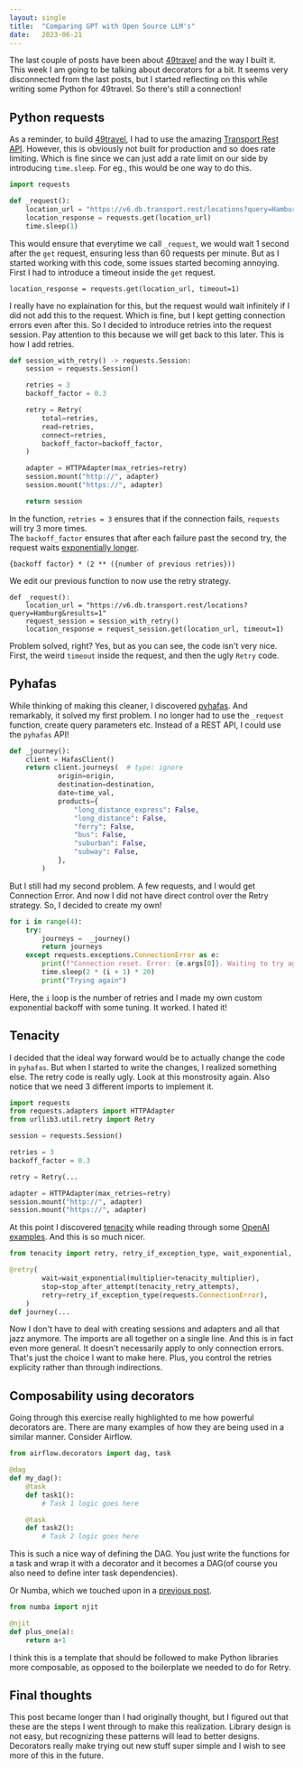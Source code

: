 ```yaml
---
layout: single
title:  "Comparing GPT with Open Source LLM's"
date:   2023-06-21
---
```


The last couple of posts have been about [49travel](https://49travel.vercel.app/) and the way I built it.
This week I am going to be talking about decorators for a bit. 
It seems very disconnected from the last posts, but I started reflecting on this
while writing some Python for 49travel. 
So there's still a connection!

## Python requests

As a reminder, to build [49travel](../blog_49travel/), I had to use the amazing [Transport Rest API](https://transport.rest/). 
However, this is obviously not built for production and so does rate limiting. 
Which is fine since we can just add a rate limit on our side by introducing `time.sleep`. 
For eg., this would be one way to do this. 

```python
import requests

def _request():
    location_url = "https://v6.db.transport.rest/locations?query=Hamburg&results=1"
    location_response = requests.get(location_url)
    time.sleep(1)
```

This would ensure that everytime we call `_request`, we would wait 1 second after the `get` request, ensuring less than 60 requests per minute. 
But as I started working with this code, some issues started becoming annoying. 
First I had to introduce a timeout inside the `get` request. 

```
location_response = requests.get(location_url, timeout=1)
```

I really have no explaination for this, but the request would wait infinitely if I did not add this to the request. 
Which is fine, but I kept getting connection errors even after this. 
So I decided to introduce retries into the request session. Pay attention to this because we will get back to this later. 
This is how I add retries.

```python
def session_with_retry() -> requests.Session:
    session = requests.Session()

    retries = 3
    backoff_factor = 0.3

    retry = Retry(
        total=retries,
        read=retries,
        connect=retries,
        backoff_factor=backoff_factor,
    )

    adapter = HTTPAdapter(max_retries=retry)
    session.mount("http://", adapter)
    session.mount("https://", adapter)

    return session
```

In the function, `retries = 3` ensures that if the connection fails, `requests` will try 3 more times.  
The `backoff_factor` ensures that after each failure past the second try, the request waits [exponentially longer](https://urllib3.readthedocs.io/en/stable/reference/urllib3.util.html). 

```
{backoff factor} * (2 ** ({number of previous retries}))
```

We edit our previous function to now use the retry strategy. 

```
def _request():
    location_url = "https://v6.db.transport.rest/locations?query=Hamburg&results=1"
    request_session = session_with_retry()
    location_response = request_session.get(location_url, timeout=1)
```

Problem solved, right? Yes, but as you can see, the code isn't very nice. First, the weird `timeout` inside the request, and then the ugly `Retry` code.  


## Pyhafas

While thinking of making this cleaner, I discovered [pyhafas](https://github.com/FahrplanDatenGarten/pyhafas). 
And remarkably, it solved my first problem. I no longer had to use the `_request` function, create query parameters etc. 
Instead of a REST API, I could use the `pyhafas` API!

```python
def _journey():
    client = HafasClient()
    return client.journeys(  # type: ignore
            origin=origin,
            destination=destination,
            date=time_val,
            products={
                "long_distance_express": False,
                "long_distance": False,
                "ferry": False,
                "bus": False,
                "suburban": False,
                "subway": False,
            },
        )
```

But I still had my second problem. A few requests, and I would get Connection Error. And now I did not have direct control
over the Retry strategy. 
So, I decided to create my own!

```python
for i in range(4):
    try:
        journeys =  _journey() 
        return journeys
    except requests.exceptions.ConnectionError as e:
        print(f"Connection reset. Error: {e.args[0]}. Waiting to try again.")
        time.sleep(2 * (i + 1) * 20)
        print("Trying again")
```

Here, the `i` loop is the number of retries and I made my own custom exponential backoff with some tuning. 
It worked. I hated it!


## Tenacity 

I decided that the ideal way forward would be to actually change the code in `pyhafas`. 
But when I started to write the changes, I realized something else. 
The retry code is really ugly. Look at this monstrosity again.
Also notice that we need 3 different imports to implement it. 


```python
import requests
from requests.adapters import HTTPAdapter
from urllib3.util.retry import Retry

session = requests.Session()

retries = 3
backoff_factor = 0.3

retry = Retry(...

adapter = HTTPAdapter(max_retries=retry)
session.mount("http://", adapter)
session.mount("https://", adapter)
```

At this point I discovered [tenacity](https://tenacity.readthedocs.io/en/latest/) while 
reading through some [OpenAI examples](https://github.com/openai/openai-cookbook/blob/90ef0f25e5615fa2bdd5982d6ce1162f4e3839c6/apps/embeddings-playground/embeddings_playground.py).
And this is so much nicer.


```python
from tenacity import retry, retry_if_exception_type, wait_exponential, stop_after_attempt 

@retry(
        wait=wait_exponential(multiplier=tenacity_multiplier),
        stop=stop_after_attempt(tenacity_retry_attempts),
        retry=retry_if_exception_type(requests.ConnectionError),
    )
def journey(...
```

Now I don't have to deal with creating sessions and adapters and all that jazz anymore.
The imports are all together on a single line.
And this is in fact even more general. It doesn't necessarily apply to only connection errors.
That's just the choice I want to make here.
Plus, you control the retries explicity rather than through indirections. 


## Composability using decorators

Going through this exercise really highlighted to me how powerful decorators are. 
There are many examples of how they are being used in a similar manner. 
Consider Airflow. 

```python
from airflow.decorators import dag, task

@dag
def my_dag():
    @task
    def task1():
        # Task 1 logic goes here

    @task
    def task2():
        # Task 2 logic goes here
```

This is such a nice way of defining the DAG. 
You just write the functions for a task and wrap it with a decorator and it becomes a DAG(of course you also need to define inter task dependencies). 

Or Numba, which we touched upon in a [previous post](../blog_numba_slower_than_pandas/). 

```python
from numba import njit

@njit
def plus_one(a):
    return a+1
```

I think this is a template that should be followed to make Python libraries more composable, as opposed to the boilerplate we needed to do for Retry.


## Final thoughts

This post became longer than I had originally thought, but I figured out that these are the steps I went through to make this realization. 
Library design is not easy, but recognizing these patterns will lead to better designs. 
Decorators really make trying out new stuff super simple and I wish to see more of this in the future. 


